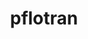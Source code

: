 ---
title: "pflotran"
layout: cache
categories: [package, develop-2023-10-08]
meta: {"versions": ["4.0.1"], "compilers": ["gcc@=11.4.0", "gcc@=9.4.0"], "oss": ["ubuntu20.04"], "platforms": ["linux"], "targets": ["aarch64", "ppc64le", "x86_64_v3"], "stacks": ["e4s", "e4s-arm", "e4s-power", "root"], "num_specs": 3, "num_specs_by_stack": {"root": 3, "e4s-arm": 1, "e4s-power": 1, "e4s": 1}}
spec_details: [{"hash": "4uiw5vbjihg7zrbb7obffob5xya5mg72", "compiler": "gcc@=11.4.0", "versions": ["4.0.1"], "os": "ubuntu20.04", "platform": "linux", "target": "aarch64", "variants": ["build_system=autotools", "~rxn"], "stacks": ["root", "e4s-arm"], "size": "-", "tarball": "https://binaries.spack.io/develop-2023-10-08/build_cache/linux-ubuntu20.04-aarch64/gcc-11.4.0/pflotran-4.0.1/linux-ubuntu20.04-aarch64-gcc-11.4.0-pflotran-4.0.1-4uiw5vbjihg7zrbb7obffob5xya5mg72.spack"}, {"hash": "4zybhmkcr727fissiae7xgbovhgekeph", "compiler": "gcc@=9.4.0", "versions": ["4.0.1"], "os": "ubuntu20.04", "platform": "linux", "target": "ppc64le", "variants": ["build_system=autotools", "~rxn"], "stacks": ["e4s-power", "root"], "size": "-", "tarball": "https://binaries.spack.io/develop-2023-10-08/build_cache/linux-ubuntu20.04-ppc64le/gcc-9.4.0/pflotran-4.0.1/linux-ubuntu20.04-ppc64le-gcc-9.4.0-pflotran-4.0.1-4zybhmkcr727fissiae7xgbovhgekeph.spack"}, {"hash": "3bcr7odgx5knaohuct5omfzcqazzovju", "compiler": "gcc@=11.4.0", "versions": ["4.0.1"], "os": "ubuntu20.04", "platform": "linux", "target": "x86_64_v3", "variants": ["build_system=autotools", "~rxn"], "stacks": ["e4s", "root"], "size": "-", "tarball": "https://binaries.spack.io/develop-2023-10-08/build_cache/linux-ubuntu20.04-x86_64_v3/gcc-11.4.0/pflotran-4.0.1/linux-ubuntu20.04-x86_64_v3-gcc-11.4.0-pflotran-4.0.1-3bcr7odgx5knaohuct5omfzcqazzovju.spack"}]
---